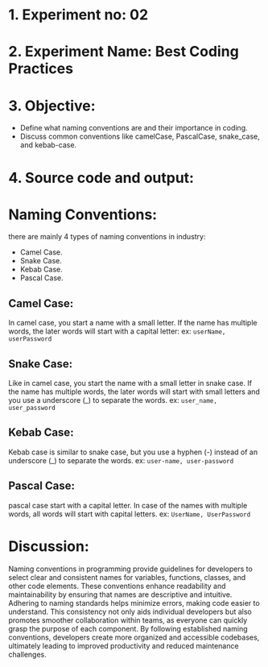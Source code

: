 # 1. Experiment no: 02

# 2. Experiment Name: Best Coding Practices

# 3. Objective:

- Define what naming conventions are and their importance in coding.
- Discuss common conventions like camelCase, PascalCase, snake_case, and kebab-case.

# 4. Source code and output:

# Naming Conventions:

there are mainly 4 types of naming conventions in industry:

- Camel Case.
- Snake Case.
- Kebab Case.
- Pascal Case.

## Camel Case:

In camel case, you start a name with a small letter. If the name has multiple words, the later words will start with a capital letter:
ex: `userName, userPassword`

## Snake Case:

Like in camel case, you start the name with a small letter in snake case. If the name has multiple words, the later words will start with small letters and you use a underscore (\_) to separate the words.
ex: `user_name, user_password`

## Kebab Case:

Kebab case is similar to snake case, but you use a hyphen (-) instead of an underscore (\_) to separate the words.
ex: `user-name, user-password`

## Pascal Case:

pascal case start with a capital letter. In case of the names with multiple words, all words will start with capital letters.
ex: `UserName, UserPassword`

# Discussion:

Naming conventions in programming provide guidelines for developers to select clear and consistent names for variables, functions, classes, and other code elements. These conventions enhance readability and maintainability by ensuring that names are descriptive and intuitive. Adhering to naming standards helps minimize errors, making code easier to understand. This consistency not only aids individual developers but also promotes smoother collaboration within teams, as everyone can quickly grasp the purpose of each component. By following established naming conventions, developers create more organized and accessible codebases, ultimately leading to improved productivity and reduced maintenance challenges.
